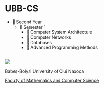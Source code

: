 # UBB-CS
<ul>
  <li>📂 Second Year
    <ul>
      <li>📂 Semester 1
        <ul>
          <li>
            <a herf="https://github.com/titoakapiticutzudegradina/Assembly">
              💾 Computer System Architecture
            </a>
          </li>
          <li>
            <a herf="https://github.com/titoakapiticutzudegradina/Computer_Networks">
              💾 Computer Networks
            </a>
          </li>
          <li>
            <a herf="https://github.com/titoakapiticutzudegradina/DataBases">
              💾 Databases
            </a>
          </li>
          <li>
            <a herf="https://github.com/titoakapiticutzudegradina/Java">
              💾 Advanced Programming Methods
            </a>
          </li>
        </ul>
      </li>
    </ul>
  </li>
</ul>


<br>
<img src="http://www.chem.ubbcluj.ro/romana/conferinte/MEEMB/archive/pictures/ubb.gif" />
<a href="http://www.cs.ubbcluj.ro">
<p> Babeş-Bolyai University of Cluj Napoca </p>
<p> Faculty of Mathematics and Computer Science </p>
</a>
<br>
              
